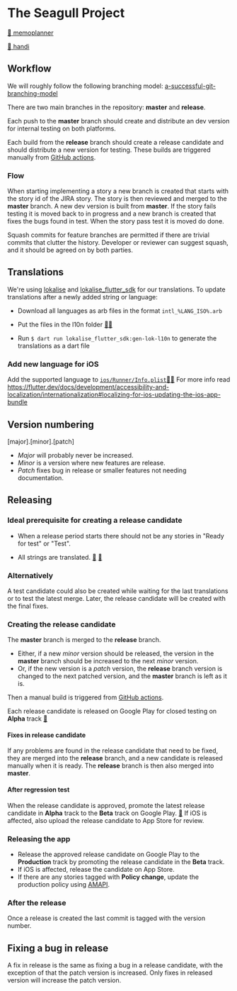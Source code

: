 # The Seagull Project

[:calendar: memoplanner](https://github.com/abilia/seagull/tree/master/memoplanner/)

[:blue_book: handi](https://github.com/abilia/seagull/tree/master/handi/)

## Workflow

We will roughly follow the following branching model: [a-successful-git-branching-model](https://nvie.com/posts/a-successful-git-branching-model/)

There are two main branches in the repository: **master** and **release**.

Each push to the **master** branch should create and distribute an dev version for internal testing on both platforms.

Each build from the **release** branch should create a release candidate and should distribute a new version for testing. These builds are triggered manually from [GitHub actions](https://github.com/abilia/seagull/actions/workflows/mp-android-build.yaml).

### Flow

When starting implementing a story a new branch is created that starts with the story id of the JIRA story. The story is then reviewed and merged to the **master** branch. A new dev version is built from **master**. If the story fails testing it is moved back to in progress and a new branch is created that fixes the bugs found in test. When the story pass test it is moved do done.

Squash commits for feature branches are permitted if there are trivial commits that clutter the history. Developer or reviewer can suggest squash, and it should be agreed on by both parties.

## Translations

We're using [lokalise](https://app.lokalise.com) and [lokalise_flutter_sdk](https://pub.dev/packages/lokalise_flutter_sdk) for our translations. To update translations after a newly added string or language:

- Download all languages as arb files in the format `intl_%LANG_ISO%.arb`
- Put the files in the l10n folder [:calendar:](https://github.com/abilia/seagull/tree/master/memoplanner/lib/l10n)[:blue_book:](https://github.com/abilia/seagull/tree/master/handi/lib/l10n)

- Run `$ dart run lokalise_flutter_sdk:gen-lok-l10n` to generate the translations as a dart file

### Add new language for iOS

Add the supported language to [`ios/Runner/Info.plist`](https://github.com/abilia/seagull/blob/master/memoplanner/ios/Runner/Info.plist)[:calendar:](https://github.com/abilia/seagull/blob/master/memoplanner/ios/Runner/Info.plist)[:blue_book:](https://github.com/abilia/seagull/tree/master/handi/ios/Runner/Info.plist)
For more info read <https://flutter.dev/docs/development/accessibility-and-localization/internationalization#localizing-for-ios-updating-the-ios-app-bundle>

## Version numbering

[major].[minor].[patch]

- _Major_ will probably never be increased.
- _Minor_ is a version where new features are release.
- _Patch_ fixes bug in release or smaller features not needing documentation.

## Releasing

### Ideal prerequisite for creating a release candidate

- When a release period starts there should not be any stories in "Ready for test" or "Test".

- All strings are translated. [:calendar:](https://app.lokalise.com/project/5478615164886d27c51a59.58833679/?view=multi&filter=builtin_1) [:blue_book:](https://app.lokalise.com/project/49319703649a92c05413c1.00679798/?view=multi&filter=builtin_1)

### Alternatively

A test candidate could also be created while waiting for the last translations or to test the latest merge. Later, the release candidate will be created with the final fixes.

### Creating the release candidate

The **master** branch is merged to the **release** branch.

- Either, if a new _minor_ version should be released, the version in the **master** branch should be increased to the next _minor_ version.
- Or, if the new version is a _patch_ version, the **release** branch version is changed to the next patched version, and the **master** branch is left as it is.

Then a manual build is triggered from [GitHub actions](https://github.com/abilia/seagull/actions/workflows/mp-android-build.yaml).

Each release candidate is released on Google Play for closed testing on **Alpha** track [:calendar:](https://play.google.com/console/u/0/developers/8640289046801512570/app/4973610386809775563/tracks/4698231159357572066)

#### Fixes in release candidate

If any problems are found in the release candidate that need to be fixed, they are merged into the **release** branch, and a new candidate is released manually when it is ready. The **release** branch is then also merged into **master**.

#### After regression test

When the release candidate is approved, promote the latest release candidate in **Alpha** track to the **Beta** track on Google Play. [:calendar:](https://play.google.com/console/u/0/developers/8640289046801512570/app/4973610386809775563/tracks/4699652622759840581)
If iOS is affected, also upload the release candidate to App Store for review.

### Releasing the app

- Release the approved release candidate on Google Play to the **Production** track by promoting the release candidate in the **Beta** track.
- If iOS is affected, release the candidate on App Store.
- If there are any stories tagged with **Policy change**, update the production policy using [AMAPI](https://github.com/abilia/amapi).

### After the release

Once a release is created the last commit is tagged with the version number.

## Fixing a bug in release

A fix in release is the same as fixing a bug in a release candidate, with the exception of that the patch version is increased. Only fixes in released version will increase the patch version.
